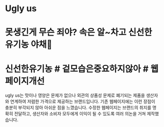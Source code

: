 # Ugly us

# 못생긴게 무슨 죄야? 속은 알~차고 신선한 유기농 야채🍅

# 신선한유기농 # 겉모습은중요하지않아 # 웹페이지개선

ugly us는 맛이나 영양은 문제가 없으나 외관의 상품성 문제로 폐기되는 제품을 생산자와 연계하여 저렴한 가격으로 제공하는 브랜드입니다.
기존 웹페이지에는 이런 장점이 충분히 부각되지 않아 아쉬운 점을 느꼈습니다.
수정한 웹페이지는 브랜드의 취지를 명확히 전달하고, 생산자와 소비자 모두에게 이익이 될 수 있도록 여러 의논을 거쳐 제작했습니다.


